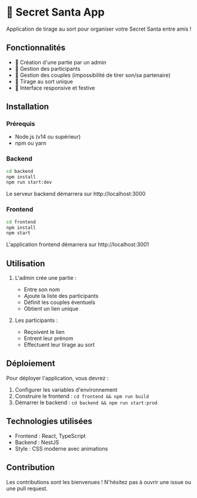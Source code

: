 # 🎄 Secret Santa App

Application de tirage au sort pour organiser votre Secret Santa entre amis !

## Fonctionnalités

- 🎅 Création d'une partie par un admin
- 👥 Gestion des participants
- 💑 Gestion des couples (impossibilité de tirer son/sa partenaire)
- 🎲 Tirage au sort unique
- 🎯 Interface responsive et festive

## Installation

### Prérequis

- Node.js (v14 ou supérieur)
- npm ou yarn

### Backend

```bash
cd backend
npm install
npm run start:dev
```

Le serveur backend démarrera sur http://localhost:3000

### Frontend

```bash
cd frontend
npm install
npm start
```

L'application frontend démarrera sur http://localhost:3001

## Utilisation

1. L'admin crée une partie :
   - Entre son nom
   - Ajoute la liste des participants
   - Définit les couples éventuels
   - Obtient un lien unique

2. Les participants :
   - Reçoivent le lien
   - Entrent leur prénom
   - Effectuent leur tirage au sort

## Déploiement

Pour déployer l'application, vous devrez :

1. Configurer les variables d'environnement
2. Construire le frontend : `cd frontend && npm run build`
3. Démarrer le backend : `cd backend && npm run start:prod`

## Technologies utilisées

- Frontend : React, TypeScript
- Backend : NestJS
- Style : CSS moderne avec animations

## Contribution

Les contributions sont les bienvenues ! N'hésitez pas à ouvrir une issue ou une pull request.
